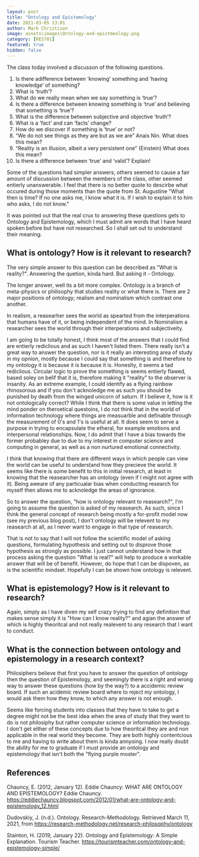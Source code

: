 ```yaml
---
layout: post
title: "Ontology and Epistemology"
date: 2021-03-05 13:01
author: Mark Christison
image: assets\images\Ontology-and-epistmeology.png
category: [RES701]
featured: true
hidden: false
---
```


The class today involved a discusson of the following questions.

1. Is there adifference between ‘knowing’ something and ‘having knowledge’ of something?
2. What is ‘truth’?
3. What do we really mean when we say something is ‘true’?
4. Is there a difference between knowing something is ‘true’ and believing that something is ‘true’?
5. What is the difference between subjective and objective ‘truth’?
6. What is a ‘fact’ and can ‘facts’ change?
7. How do we discover if something is ‘true’ or not?
8. “We do not see things as they are but as we are” Anais Nin. What does this mean?
9.  “Reality is an illusion, albeit a very persistent one” (Einstein) What does this mean?
10. Is there a difference between ‘true’ and ‘valid’? Explain!

Some of the questions had simpler answers, others seemed to cause a fair amount of discussion between the members of the class, other seemed entierly unanswerable. I feel that there is no better quote to descirbe what occured during those moments than the quote from St. Augustine "What then is time? If no one asks me, I know what it is. If I wish to explain it to him who asks, I do not know."

It was pointed out that the real crux to answering these questions gets to Ontology and Epistemology, which I must admit are words that I have heard spoken before but have not researched. So I shall set out to understand their meaning.

## What is ontology? How is it relevant to research?

The very simple answer to this question can be described as "What is reality?". Answering the quetion, kinda hard. But asking it - Ontology. 

The longer answer, well its a bit more complex. Ontology is a branch of meta-physics or philisophy that studies reality or what there is. There are 2 major positions of ontology; realism and nominalism which contrast one another.

In realism, a reasearher sees the world as spearted from the interperations that humans have of it, or being independent of the mind. In Nominalism a researcher sees the world through their interperations and subjectiveity. 

I am going to be totally honest, I think most of the answers that I could find are entierly rediclious and as such I haven't listed them. There really isn't a great way to answer the question, nor is it really an interesting area of study in my opnion, mostly because I could say that something is and therefore to my ontology it is because it is because it is. Honeslty, it seems a tad rediclious. Circular logic to prove the something is seems entierly flawed, based soley on belif that it is, therefore making it "reality" to the observer is insanity. As an extreme example, I could identify as a flying rainbow rhinosorous and if you don't acknoledge me as such you should be punished by death from the winged unicorn of saturn. If I believe it, how is it not ontologically correct?
While I think that there is some value in letting the mind ponder on theroetical questoins, I do not think that in the world of information technology where things are measuarble and definable through the measurement of 0's and 1's is useful at all. It does seem to serve a purpose in trying to encapsulate the etheral, for example emotions and interpersonal relationships. Now, I do admit that I have a bias towards the former probabley due to due to my interest in computer science and computing in general, as well as a non nurtured emotional connectivity.

I think that knowing that there are different ways in which people can view the world can be useful to understand how they precieve the world. It seems like there is some benefit to this in initial research, at least in knowing that the reasearcher has an ontology (even if I might not agree with it). Being aweare of any particualar bias when conducting research for myself then allows me to acknoledge the areas of ignorance.

So to answer the question, "how is ontology relevant to reasearch?", I'm going to assume the question is asked of my reasearch. As such, since I think the general concept of research being mostly a for-profit model now (see my previous blog post), I don't ontology will be relevent to my reasearch at all, as I never want to engage in that type of reasearch.

That is not to say that I will not follow the scientific model of asking questions, formulating hypothesis and setting out to disprove those hypothesis as strongly as possible. I just cannot understand how in that process asking the question "What is real?" will help to produce a workable answer that will be of benefit. However,  do hope that I can be dispoven, as is the scientific mindset. Hopefully I can be shown how ontology is relevent.

## What is epistemology? How is it relevant to research?

Again, simply as I have diven my self crazy trying to find any definition that makes sense simply it is "How can I know reality?" and agian the answer of which is highly theoritcal and not really realevent to any research that I want to conduct.

## What is the connection between ontology and epistemology in a research context?

Philosiphers believe that first you have to answer the question of ontology then the question of Epistemology, and seemingly there is a right and wrong way to answer these questions (how by the way?) to a accidemic review board. If such an acidemic review board where to reject my ontology, I would ask them how they know, to which any answer is not enough.

Seems like forcing students into classes that they have to take to get a degree might not be the best idea when the area of study that they want to do is not philosiphy but rather computer science or information technology. I don't get either of these concepts due to how theoritcal they are and non applicable in the real world they become. They are both highly contentcious to me and having to write about them is kinda annyoing. I now really doubt the ability for me to graduate if I must provide an ontology and epistemology that isn't both the "flying purple moster".

## References   

Chauncy, E. (2012, January 12). Eddie Chauncy: WHAT ARE ONTOLOGY AND EPISTEMOLOGY? Eddie Chauncy. https://eddiechauncy.blogspot.com/2012/01/what-are-ontology-and-epistemology_12.html

Dudovskiy, J. (n.d.). Ontology. Research-Methodology. Retrieved March 11, 2021, from https://research-methodology.net/research-philosophy/ontology

Stainton, H. (2019, January 22). Ontology and Epistemology: A Simple Explanation. Tourism Teacher. https://tourismteacher.com/ontology-and-epistemology-simple/